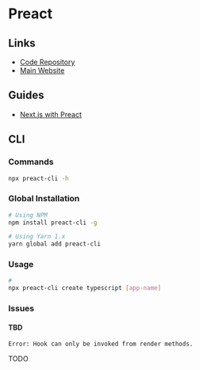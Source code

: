 # Preact

## Links

- [Code Repository](https://github.com/preactjs/preact)
- [Main Website](https://preactjs.com/)

## Guides

- [Next.js with Preact](/next.js/plugins/next-plugin-preact.md)

## CLI

### Commands

```sh
npx preact-cli -h
```

### Global Installation

```sh
# Using NPM
npm install preact-cli -g

# Using Yarn 1.x
yarn global add preact-cli
```

### Usage

```sh
#
npx preact-cli create typescript [app-name]
```

### Issues

#### TBD

```log
Error: Hook can only be invoked from render methods.
```

TODO

